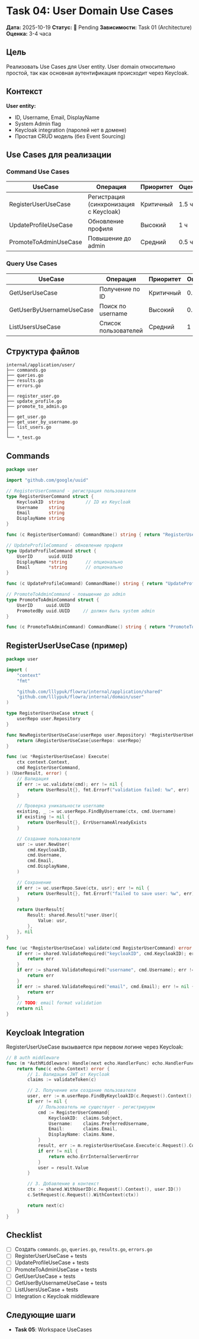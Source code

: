 # Task 04: User Domain Use Cases

**Дата:** 2025-10-19
**Статус:** 📝 Pending
**Зависимости:** Task 01 (Architecture)
**Оценка:** 3-4 часа

## Цель

Реализовать Use Cases для User entity. User domain относительно простой, так как основная аутентификация происходит через Keycloak.

## Контекст

**User entity:**
- ID, Username, Email, DisplayName
- System Admin flag
- Keycloak integration (паролей нет в домене)
- Простая CRUD модель (без Event Sourcing)

## Use Cases для реализации

### Command Use Cases

| UseCase | Операция | Приоритет | Оценка |
|---------|----------|-----------|--------|
| RegisterUserUseCase | Регистрация (синхронизация с Keycloak) | Критичный | 1.5 ч |
| UpdateProfileUseCase | Обновление профиля | Высокий | 1 ч |
| PromoteToAdminUseCase | Повышение до admin | Средний | 0.5 ч |

### Query Use Cases

| UseCase | Операция | Приоритет | Оценка |
|---------|----------|-----------|--------|
| GetUserUseCase | Получение по ID | Критичный | 0.5 ч |
| GetUserByUsernameUseCase | Поиск по username | Высокий | 0.5 ч |
| ListUsersUseCase | Список пользователей | Средний | 1 ч |

## Структура файлов

```
internal/application/user/
├── commands.go
├── queries.go
├── results.go
├── errors.go
│
├── register_user.go
├── update_profile.go
├── promote_to_admin.go
│
├── get_user.go
├── get_user_by_username.go
├── list_users.go
│
└── *_test.go
```

## Commands

```go
package user

import "github.com/google/uuid"

// RegisterUserCommand - регистрация пользователя
type RegisterUserCommand struct {
    KeycloakID  string        // ID из Keycloak
    Username    string
    Email       string
    DisplayName string
}

func (c RegisterUserCommand) CommandName() string { return "RegisterUser" }

// UpdateProfileCommand - обновление профиля
type UpdateProfileCommand struct {
    UserID      uuid.UUID
    DisplayName *string       // опционально
    Email       *string       // опционально
}

func (c UpdateProfileCommand) CommandName() string { return "UpdateProfile" }

// PromoteToAdminCommand - повышение до admin
type PromoteToAdminCommand struct {
    UserID     uuid.UUID
    PromotedBy uuid.UUID     // должен быть system admin
}

func (c PromoteToAdminCommand) CommandName() string { return "PromoteToAdmin" }
```

## RegisterUserUseCase (пример)

```go
package user

import (
    "context"
    "fmt"

    "github.com/lllypuk/flowra/internal/application/shared"
    "github.com/lllypuk/flowra/internal/domain/user"
)

type RegisterUserUseCase struct {
    userRepo user.Repository
}

func NewRegisterUserUseCase(userRepo user.Repository) *RegisterUserUseCase {
    return &RegisterUserUseCase{userRepo: userRepo}
}

func (uc *RegisterUserUseCase) Execute(
    ctx context.Context,
    cmd RegisterUserCommand,
) (UserResult, error) {
    // Валидация
    if err := uc.validate(cmd); err != nil {
        return UserResult{}, fmt.Errorf("validation failed: %w", err)
    }

    // Проверка уникальности username
    existing, _ := uc.userRepo.FindByUsername(ctx, cmd.Username)
    if existing != nil {
        return UserResult{}, ErrUsernameAlreadyExists
    }

    // Создание пользователя
    usr := user.NewUser(
        cmd.KeycloakID,
        cmd.Username,
        cmd.Email,
        cmd.DisplayName,
    )

    // Сохранение
    if err := uc.userRepo.Save(ctx, usr); err != nil {
        return UserResult{}, fmt.Errorf("failed to save user: %w", err)
    }

    return UserResult{
        Result: shared.Result[*user.User]{
            Value: usr,
        },
    }, nil
}

func (uc *RegisterUserUseCase) validate(cmd RegisterUserCommand) error {
    if err := shared.ValidateRequired("keycloakID", cmd.KeycloakID); err != nil {
        return err
    }
    if err := shared.ValidateRequired("username", cmd.Username); err != nil {
        return err
    }
    if err := shared.ValidateRequired("email", cmd.Email); err != nil {
        return err
    }
    // TODO: email format validation
    return nil
}
```

## Keycloak Integration

RegisterUserUseCase вызывается при первом логине через Keycloak:

```go
// В auth middleware
func (m *AuthMiddleware) Handle(next echo.HandlerFunc) echo.HandlerFunc {
    return func(c echo.Context) error {
        // 1. Валидация JWT от Keycloak
        claims := validateToken(c)

        // 2. Получение или создание пользователя
        user, err := m.userRepo.FindByKeycloakID(c.Request().Context(), claims.Subject)
        if err != nil {
            // Пользователь не существует - регистрируем
            cmd := RegisterUserCommand{
                KeycloakID:  claims.Subject,
                Username:    claims.PreferredUsername,
                Email:       claims.Email,
                DisplayName: claims.Name,
            }
            result, err := m.registerUserUseCase.Execute(c.Request().Context(), cmd)
            if err != nil {
                return echo.ErrInternalServerError
            }
            user = result.Value
        }

        // 3. Добавление в контекст
        ctx := shared.WithUserID(c.Request().Context(), user.ID())
        c.SetRequest(c.Request().WithContext(ctx))

        return next(c)
    }
}
```

## Checklist

- [ ] Создать `commands.go`, `queries.go`, `results.go`, `errors.go`
- [ ] RegisterUserUseCase + tests
- [ ] UpdateProfileUseCase + tests
- [ ] PromoteToAdminUseCase + tests
- [ ] GetUserUseCase + tests
- [ ] GetUserByUsernameUseCase + tests
- [ ] ListUsersUseCase + tests
- [ ] Integration с Keycloak middleware

## Следующие шаги

- **Task 05**: Workspace UseCases
